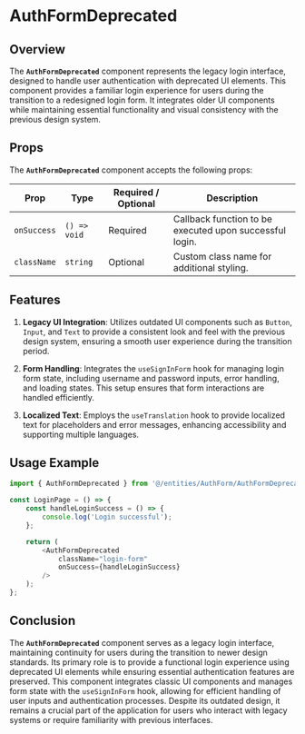 # AuthFormDeprecated

## Overview
The **`AuthFormDeprecated`** component represents the legacy login interface, designed to handle user authentication with deprecated UI elements. This component provides a familiar login experience for users during the transition to a redesigned login form. It integrates older UI components while maintaining essential functionality and visual consistency with the previous design system.

## Props

The **`AuthFormDeprecated`** component accepts the following props:

| Prop      | Type          | Required / Optional | Description                                                     |
|-----------|---------------|----------------------|-----------------------------------------------------------------|
| `onSuccess`  | `() => void`   | Required             | Callback function to be executed upon successful login.          |
| `className` | `string`       | Optional             | Custom class name for additional styling.                       |

## Features

1. **Legacy UI Integration**: Utilizes outdated UI components such as `Button`, `Input`, and `Text` to provide a consistent look and feel with the previous design system, ensuring a smooth user experience during the transition period.

2. **Form Handling**: Integrates the `useSignInForm` hook for managing login form state, including username and password inputs, error handling, and loading states. This setup ensures that form interactions are handled efficiently.

3. **Localized Text**: Employs the `useTranslation` hook to provide localized text for placeholders and error messages, enhancing accessibility and supporting multiple languages.


## Usage Example
```typescript jsx
import { AuthFormDeprecated } from '@/entities/AuthForm/AuthFormDeprecated';

const LoginPage = () => {
    const handleLoginSuccess = () => {
        console.log('Login successful');
    };

    return (
        <AuthFormDeprecated
            className="login-form"
            onSuccess={handleLoginSuccess}
        />
    );
};
```
## Conclusion

The **`AuthFormDeprecated`** component serves as a legacy login interface, maintaining continuity for users during the transition to newer design standards. Its primary role is to provide a functional login experience using deprecated UI elements while ensuring essential authentication features are preserved. This component integrates classic UI components and manages form state with the `useSignInForm` hook, allowing for efficient handling of user inputs and authentication processes. Despite its outdated design, it remains a crucial part of the application for users who interact with legacy systems or require familiarity with previous interfaces.

